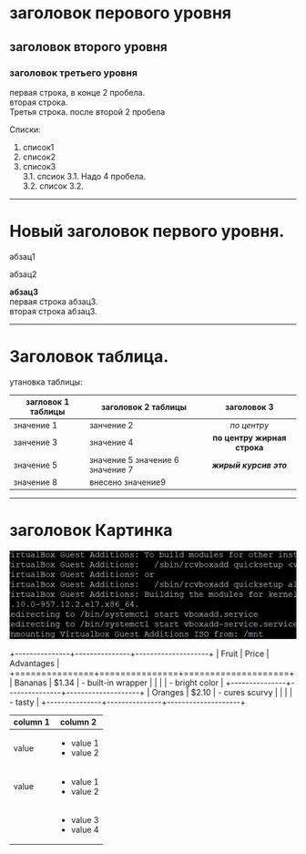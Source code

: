 # заголовок перового уровня
## заголовок второго уровня
### заголовок третьего уровня

первая строка, в конце 2 пробела.  
вторая строка.  
Третья строка. после второй 2 пробела

Списки:  
1. список1
2. список2
3. список3  
    3.1. спсиок 3.1. Надо 4 пробела.  
    3.2. список 3.2.  
 
 ***

# Новый заголовок первого уровня.

абзац1

абзац2

**абзац3**  
первая строка абзац3.  
вторая строка абзац3.

***

# Заголовок таблица.

утановка таблицы:  

загловок 1 таблицы   |   заголовок 2 таблицы            |заголовок 3
---------------------|----------------------------------|:-------------------:
значение 1           |   занчение 2                     | *по центру* 
занчение 3           |   значение 4                     | **по центру жирная строка** 
значение 5           |значение 5 значение 6 значение 7  | ***жирый курсив это***
значение 8           |             внесено значение9    |


***




# заголовок Картинка

![картинка1](https://github.com/Rustam-Sibagatullin/Rustam/blob/master/Capture_test.JPG "Подсказка картинки")


+---------------+---------------+--------------------+
| Fruit         | Price         | Advantages         |
+===============+===============+====================+
| Bananas       | $1.34         | - built-in wrapper |
|               |               | - bright color     |
+---------------+---------------+--------------------+
| Oranges       | $2.10         | - cures scurvy     |
|               |               | - tasty            |
+---------------+---------------+--------------------+






  
  
  
| column 1 | column 2 |
|------------|----------|
| value | <ul><li>value 1</li><li>value 2</li></ul> |
| value | <ul><li>value 1</li><li>value 2</li></ul> |
|       | <ul><li>value 3</li><li>value 4</li></ul> |
